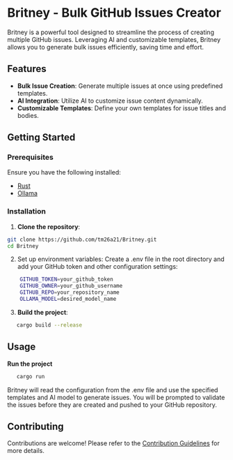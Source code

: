 # Britney - Bulk GitHub Issues Creator

Britney is a powerful tool designed to streamline the process of creating multiple GitHub issues. Leveraging AI and customizable templates, Britney allows you to generate bulk issues efficiently, saving time and effort.

## Features

- **Bulk Issue Creation**: Generate multiple issues at once using predefined templates.
- **AI Integration**: Utilize AI to customize issue content dynamically.
- **Customizable Templates**: Define your own templates for issue titles and bodies.

## Getting Started

### Prerequisites

Ensure you have the following installed:

- [Rust](https://www.rust-lang.org/tools/install)
- [Ollama](https://ollama.com)

### Installation

1. **Clone the repository**:
```sh
git clone https://github.com/tm26a21/Britney.git
cd Britney
 ```

2. Set up environment variables:
Create a .env file in the root directory and add your GitHub token and other configuration settings:
```sh
    GITHUB_TOKEN=your_github_token
    GITHUB_OWNER=your_github_username
    GITHUB_REPO=your_repository_name
    OLLAMA_MODEL=desired_model_name
```

3. **Build the project**:
```sh
   cargo build --release
```

## Usage

**Run the project**
```sh
   cargo run
```

Britney will read the configuration from the .env file and use the specified templates and AI model to generate issues. You will be prompted to validate the issues before they are created and pushed to your GitHub repository.

## Contributing

Contributions are welcome! Please refer to the [Contribution Guidelines](CONTRIBUTING.md) for more details.
